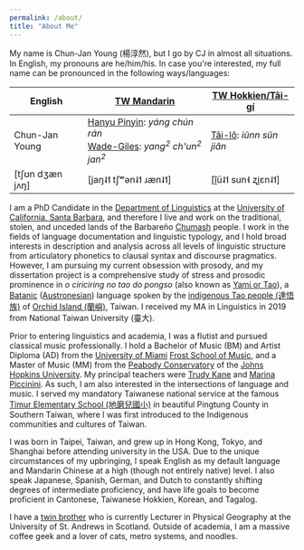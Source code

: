 ```yaml
---
permalink: /about/
title: "About Me"
---
```


My name is Chun-Jan Young (楊淳然), but I go by CJ in almost all situations. In English, my pronouns are he/him/his. In case you're interested, my full name can be pronounced in the following ways/languages:

| English | [TW Mandarin](https://en.wikipedia.org/wiki/Taiwanese_Mandarin) | [TW Hokkien/Tâi-gí](https://en.wikipedia.org/wiki/Taiwanese_Hokkien) |
| - | - | - |
| Chun-Jan Young | [Hanyu Pinyin](https://en.wikipedia.org/wiki/Pinyin): *yáng chún rán*<br>[Wade-Giles](https://en.wikipedia.org/wiki/Wade%E2%80%93Giles): *yang<sup>2</sup> ch'un<sup>2</sup> jan<sup>2</sup>* | [Tâi-lô](https://en.wikipedia.org/wiki/T%C3%A2i-u%C3%A2n_L%C3%B4-m%C3%A1-j%C4%AB_Phing-im_Hong-%C3%A0n): *iûnn sûn jiân* |
| \[tʃʊn dʒæn jʌŋ] | \[jaŋ˨˦ tʃʷən˨˦ ɹæn˨˦] | \[ĩ̯ũ˨˦ sun˧ ʐi̯ɛn˨˦] |

I am a PhD Candidate in the [Department of Linguistics](https://linguistics.ucsb.edu/) at the [University of California, Santa Barbara](https://www.ucsb.edu/), and therefore I live and work on the traditional, stolen, and unceded lands of the Barbareño [Chumash](https://en.wikipedia.org/wiki/Chumash_people) people. I work in the fields of language documentation and linguistic typology, and I hold broad interests in description and analysis across all levels of linguistic structure from articulatory phonetics to clausal syntax and discourse pragmatics. However, I am pursuing my current obsession with prosody, and my dissertation project is a comprehensive study of stress and prosodic prominence in *o ciriciring no tao do pongso* (also known as [Yami or Tao](https://en.wikipedia.org/wiki/Yami_language)), a [Batanic](https://en.wikipedia.org/wiki/Batanic_languages) ([Austronesian](https://en.wikipedia.org/wiki/Austronesian_languages)) language spoken by the [indigenous Tao people (達悟族)](https://en.wikipedia.org/wiki/Tao_people) of [Orchid Island (蘭嶼)](https://en.wikipedia.org/wiki/Orchid_Island), Taiwan. I received my MA in Linguistics in 2019 from National Taiwan University (臺大).

Prior to entering linguistics and academia, I was a flutist and pursued classical music professionally. I hold a Bachelor of Music (BM) and Artist Diploma (AD) from the [University of Miami](https://welcome.miami.edu/) [Frost School of Music](https://www.frost.miami.edu/), and a Master of Music (MM) from the [Peabody Conservatory](https://peabody.jhu.edu/) of the [Johns Hopkins University](https://jhu.edu/). My principal teachers were [Trudy Kane](https://www.yamaha.com/artists/trudykane.html) and [Marina Piccinini](https://www.marinapiccinini.com/). As such, I am also interested in the intersections of language and music. I served my mandatory Taiwanese national service at the famous [Timur Elementary School (地磨兒國小)](https://www.sdps.ptc.edu.tw/nss/p/index) in beautiful Pingtung County in Southern Taiwan, where I was first introduced to the Indigenous communities and cultures of Taiwan.

I was born in Taipei, Taiwan, and grew up in Hong Kong, Tokyo, and Shanghai before attending university in the USA. Due to the unique circumstances of my upbringing, I speak English as my default language and Mandarin Chinese at a high (though not entirely native) level. I also speak Japanese, Spanish, German, and Dutch to constantly shifting degrees of intermediate proficiency, and have life goals to become proficient in Cantonese, Taiwanese Hokkien, Korean, and Tagalog.

I have a [twin brother](https://www.st-andrews.ac.uk/geography-sustainable-development/people/tjy1/) who is currently Lecturer in Physical Geography at the University of St. Andrews in Scotland. Outside of academia, I am a massive coffee geek and a lover of cats, metro systems, and noodles.
